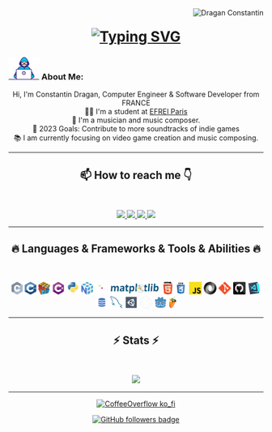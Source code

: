 <img align="right" src="https://visitor-badge.laobi.icu/badge?page_id=Dragan-Constantin/Dragan-Constantin" alt="Dragan Constantin">    

<h1 align="center">
    <a href="https://git.io/typing-svg">
        <img src="https://readme-typing-svg.demolab.com?font=Fira+Code&pause=1000&center=true&vCenter=true&width=435&lines=Hi+there%2C+I'm+Constantin%F0%9F%91%8B;aka+CoffeeOverflow+%E2%98%95" alt="Typing SVG" />
    </a>
  <!--<a href="https://git.io/typing-svg">
    <img src="https://readme-typing-svg.herokuapp.com/?lines=This+is+Halemo+GPA;Nice+to+meet+you+%F0%9F%91%8B&center=true&size=30">
  </a> -->
</h1>
   
###  <img src="/images/Developer.gif" alt="developer gif"  height="45px">  About Me:
<p align="center">
  Hi, I'm Constantin Dragan, Computer Engineer & Software Developer from FRANCE
  <br>
  👨‍🎓 I'm a student at <a href="https://www.efrei.fr/" target="_blank">EFREI Paris</a>
  <br>
  🎹 I'm a musician and music composer.
  <br>
  🥅 2023 Goals: Contribute to more soundtracks of indie games
  <br>
  📚 I am currently focusing on video game creation and music composing.
  <br>
</p>

<hr>
<h2 align="center">📫 How to reach me 👇</h2><br>
<p align="center">
    <a href="https://www.linkedin.com/in/dragan-constantin/">
        <img src="https://img.shields.io/badge/linkedin-%23008491.svg?&style=for-the-badge&logo=linkedin&logoColor=white" height=23>
    </a>
    <a href="mailto:constantin.dragan@efrei.net">
        <img src="https://img.shields.io/badge/mail-008491?style=for-the-badge&logo=microsoft-outlook&logoColor=white" height=23>
    </a>
    <a href="https://soundcloud.com/ollianels/">
        <img src="https://img.shields.io/badge/soundcloud-008491?style=for-the-badge&logo=soundcloud&logoColor=white" height=23>
    </a>
    <a href="https://www.constantin-dragan.com/">
        <img src="https://img.shields.io/badge/Website%20/%20Portfolio-%23008491.svg?style=for-the-badge&logo=about.me&logoColor=white" height=24>
    </a>
<!--     <img src="https://img.shields.io/badge/sound%20cloud-FF5500?style=for-the-badge&logo=soundcloud&logoColor=white" height=23> -->
<!--   <a href="https://github.com/Dragan-Constantin/"><img src="https://img.shields.io/badge/GitHub-100000?style=for-the-badge&logo=github&logoColor=white" height=23></a> -->


</p>

<hr>
<h2 align="center">🔥 Languages & Frameworks & Tools & Abilities 🔥</h2><br>
<p align="center">
  <img title="C" height="25" src="images/c.svg">
  <img title="C++" height="25" src="images/cpp.svg"></code>
  <img title="Problem Solving" height="25" src="images/problemSolving.png">
  <img title="C#" height="25" src="images/cSharp.svg">
  <img title="Python" height="25" src="images/python-original.svg">
  <img title="Numpy" height="25" src="images/numpy.svg">
  <img title="Pandas" height="30" src="images/pandas-light.svg">
  <img title="Matplotlib" height="25" src="images/matplotlib.svg">
<!--   <img title="Seaborn" height="25" src="images/seaborn.svg"> -->
<!--   <img title="Scikit Learn" height="25" src="images/Scikit_learn.svg"> -->
  <img title="HTML5" height="25" src="images/html5.svg">
  <img title="CSS" height="25" src="images/css.svg">
  <img title="Javascript" height="25" src="images/javascript.svg">
  <img title="JSON" height="25" src="images/json.svg">
  <img title="Git" height="25" src="images/git-original.svg">
  <img title="GitHub" height="25" src="images/github.svg">
  <img title="Visual Studio Code" height="25" src="images/vscode.png">
  <img title="SQL" height="25" src="images/sql-icon.png">
  <img title="MySQL" height="25" src="images/mysql.svg">
  <img title="Unity 3D" height="25" src="images/unity3d.svg">
  <img title="Unreal Engine" height="25" src="images/ue4-icon-v2.png">
  <img title="Godot" height="25" src="images/Godot-icon.png">
  <img title="FL Studio" height="25" src="images/fl-studio-icon.png">
  
<!--   <code><img title="Microsoft Visual Studio" height="25" src="images/visualstudio.png"></code> -->
</p>
<hr>

<h2 align="center">⚡ Stats ⚡</h2>
<br>



<p align="center">
<a href="https://github.com/Dragan-Constantin/">
      <img width=325  src="https://github-readme-stats.vercel.app/api?username=Dragan-Constantin&show_icons=true&layout=compact&border_color=045b62&theme=transparent&hide_border=true" />
 </a>
</p>

<!--<hr>
<h2 align="center">💹 Most Popular Repos 💹</h2>
<br>
<p align="center">
<a href="https://github.com/Dragan-Constantin/Learn-Js/">
  <img width=300 align="center" src="https://github-readme-stats.vercel.app/api/pin/?username=Dragan-Constantin&repo=Learn-Js&title_color=ffffff&text_color=c9cacc&icon_color=2bbc8a&bg_color=1d1f21" />
</a>   
  
<a href="https://github.com/Dragan-Constantin/Learn-CSS/">
  <img width=300 align="center" src="https://github-readme-stats.vercel.app/api/pin/?username=Dragan-Constantin&repo=Learn-CSS&title_color=ffffff&text_color=c9cacc&icon_color=2bbc8a&bg_color=1d1f21" />
</a>    

</p>-->

<hr>
<p align="center">
  <a href="https://ko-fi.com/coffeeoverflow" target="_blank" ><img src="https://ko-fi.com/img/githubbutton_sm.svg" alt="CoffeeOverflow ko_fi" width="230"></a>
</p>
<!--
<p  align="center">
<img src="https://visitor-badge.laobi.icu/badge?page_id=Dragan-Constantin/Dragan-Constantin" alt="Dragan-Constantin"/>       
</p>
-->
<p align="center">
  <a href="https://www.github.com/Dragan-Constantin" target="_blank" rel="noreferrer"><img src="https://img.shields.io/github/followers/Dragan-Constantin?logo=github&style=for-the-badge&color=282b2f&labelColor=0d1117" alt="GitHub followers badge" /></a>
</p>
